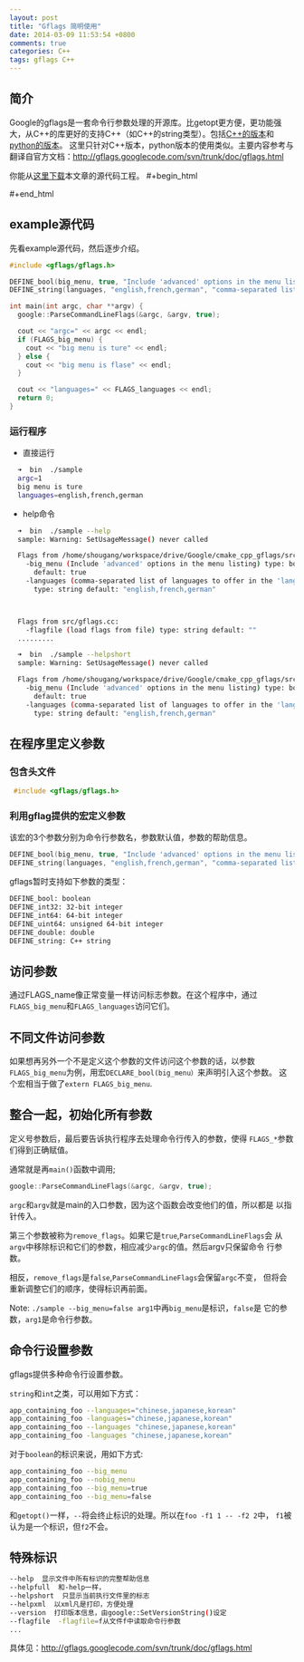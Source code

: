 ```yaml
---
layout: post
title: "Gflags 简明使用"
date: 2014-03-09 11:53:54 +0800
comments: true
categories: C++
tags: gflags C++
---
```


## 简介
Google的gflags是一套命令行参数处理的开源库。比getopt更方便，更功能强大，从C++的库更好的支持C++（如C++的string类型）。包括[C++的版本](https://code.google.com/p/gflags/)和[python的版本](https://code.google.com/p/python-gflags/)。 这里只针对C++版本，python版本的使用类似。主要内容参考与翻译自官方文档：http://gflags.googlecode.com/svn/trunk/doc/gflags.html

你能从[这里下载](/downloads/code/2014/cmake_gflags_example.zip)本文章的源代码工程。
#+begin_html
<!-- more -->
#+end_html
## example源代码
先看example源代码，然后逐步介绍。

``` c++ example.cc
#include <gflags/gflags.h>

DEFINE_bool(big_menu, true, "Include 'advanced' options in the menu listing");
DEFINE_string(languages, "english,french,german", "comma-separated list of languages to offer in the 'lang' menu");

int main(int argc, char **argv) {
  google::ParseCommandLineFlags(&argc, &argv, true);

  cout << "argc=" << argc << endl;
  if (FLAGS_big_menu) {
    cout << "big menu is ture" << endl;
  } else {
    cout << "big menu is flase" << endl;
  }

  cout << "languages=" << FLAGS_languages << endl;
  return 0;
}
```

### 运行程序
* 直接运行

``` bash run
  ➜  bin  ./sample 
  argc=1
  big menu is ture
  languages=english,french,german
```
* help命令

``` bash run
  ➜  bin  ./sample --help
  sample: Warning: SetUsageMessage() never called

  Flags from /home/shougang/workspace/drive/Google/cmake_cpp_gflags/src/sample.cc:
    -big_menu (Include 'advanced' options in the menu listing) type: bool
      default: true
    -languages (comma-separated list of languages to offer in the 'lang' menu)
      type: string default: "english,french,german"



  Flags from src/gflags.cc:
    -flagfile (load flags from file) type: string default: ""
  .........

  ➜  bin  ./sample --helpshort 
  sample: Warning: SetUsageMessage() never called

  Flags from /home/shougang/workspace/drive/Google/cmake_cpp_gflags/src/sample.cc:
    -big_menu (Include 'advanced' options in the menu listing) type: bool
      default: true
    -languages (comma-separated list of languages to offer in the 'lang' menu)
      type: string default: "english,french,german"
```
    

## 在程序里定义参数
### 包含头文件

``` c++ header_file
 #include <gflags/gflags.h>
```

### 利用gflag提供的宏定义参数
该宏的3个参数分别为命令行参数名，参数默认值，参数的帮助信息。

``` c++ define_flags
DEFINE_bool(big_menu, true, "Include 'advanced' options in the menu listing");
DEFINE_string(languages, "english,french,german", "comma-separated list of languages to offer in the 'lang' menu");
```
gflags暂时支持如下参数的类型：

``` sh supported_types
DEFINE_bool: boolean
DEFINE_int32: 32-bit integer
DEFINE_int64: 64-bit integer
DEFINE_uint64: unsigned 64-bit integer
DEFINE_double: double
DEFINE_string: C++ string
```

## 访问参数 ##

通过FLAGS_name像正常变量一样访问标志参数。在这个程序中，通过
`FLAGS_big_menu`和`FLAGS_languages`访问它们。

## 不同文件访问参数 ##

如果想再另外一个不是定义这个参数的文件访问这个参数的话，以参数
`FLAGS_big_menu`为例，用宏`DECLARE_bool(big_menu）`来声明引入这个参数。
这个宏相当于做了`extern FLAGS_big_menu`.

## 整合一起，初始化所有参数 ##

定义号参数后，最后要告诉执行程序去处理命令行传入的参数，使得
`FLAGS_*`参数们得到正确赋值。

通常就是再`main()`函数中调用;

``` c++ set_up_flag
google::ParseCommandLineFlags(&argc, &argv, true);
```
`argc`和`argv`就是main的入口参数，因为这个函数会改变他们的值，所以都是
以指针传入。

第三个参数被称为`remove_flags`。如果它是`true`,`ParseCommandLineFlags`会
从`argv`中移除标识和它们的参数，相应减少`argc`的值。然后argv只保留命令
行参数。

相反，`remove_flags`是`false`,`ParseCommandLineFlags`会保留`argc`不变，
但将会重新调整它们的顺序，使得标识再前面。

Note: `./sample --big_menu=false arg1`中再`big_menu`是标识，`false`是
它的参数，`arg1`是命令行参数。



## 命令行设置参数
gflags提供多种命令行设置参数。

`string`和`int`之类，可以用如下方式：

``` bash set_languages
app_containing_foo --languages="chinese,japanese,korean"
app_containing_foo -languages="chinese,japanese,korean"
app_containing_foo --languages "chinese,japanese,korean"
app_containing_foo -languages "chinese,japanese,korean"
```
对于`boolean`的标识来说，用如下方式:

``` bash set_boolean
app_containing_foo --big_menu
app_containing_foo --nobig_menu
app_containing_foo --big_menu=true
app_containing_foo --big_menu=false
```

和`getopt()`一样，`--`将会终止标识的处理。所以在`foo -f1 1 -- -f2 2`中，
`f1`被认为是一个标识，但`f2`不会。


## 特殊标识

``` bash special_flags
--help  显示文件中所有标识的完整帮助信息
--helpfull  和-help一样，
--helpshort  只显示当前执行文件里的标志
--helpxml  以xml凡是打印，方便处理
--version  打印版本信息，由google::SetVersionString()设定
--flagfile  -flagfile=f从文件f中读取命令行参数
...
```
具体见：http://gflags.googlecode.com/svn/trunk/doc/gflags.html
